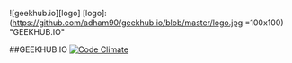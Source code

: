 ![geekhub.io][logo]
[logo]: (https://github.com/adham90/geekhub.io/blob/master/logo.jpg =100x100) "GEEKHUB.IO"

##GEEKHUB.IO
[![Code Climate](https://codeclimate.com/github/adham90/geekhub.io/badges/gpa.svg)](https://codeclimate.com/github/adham90/geekhub.io)
